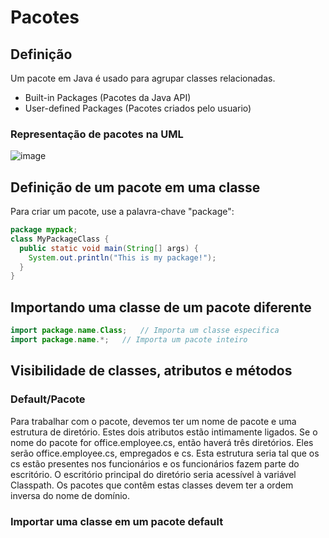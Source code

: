 # Pacotes
## Definição
Um pacote em Java é usado para agrupar classes relacionadas.

* Built-in Packages (Pacotes da Java API)
* User-defined Packages (Pacotes criados pelo usuario)

### Representação de pacotes na UML
![image](https://user-images.githubusercontent.com/88466135/190503351-758900d5-0e35-4006-b913-1605c0df4536.png)

## Definição de um pacote em uma classe
Para criar um pacote, use a palavra-chave "package":
```Java
package mypack;
class MyPackageClass {
  public static void main(String[] args) {
    System.out.println("This is my package!");
  }
}
```

## Importando uma classe de um pacote diferente
```Java
import package.name.Class;   // Importa um classe especifica
import package.name.*;   // Importa um pacote inteiro
```

## Visibilidade de classes, atributos e métodos
### Default/Pacote
Para trabalhar com o pacote, devemos ter um nome de pacote e uma estrutura de diretório. Estes dois atributos estão intimamente ligados. Se o nome do pacote for office.employee.cs, então haverá três diretórios. Eles serão office.employee.cs, empregados e cs. Esta estrutura seria tal que os cs estão presentes nos funcionários e os funcionários fazem parte do escritório. O escritório principal do diretório seria acessível à variável Classpath. Os pacotes que contêm estas classes devem ter a ordem inversa do nome de domínio.

### Importar uma classe em um pacote default
